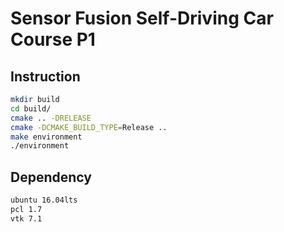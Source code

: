 # Sensor Fusion Self-Driving Car Course P1

## Instruction

```bash
mkdir build
cd build/
cmake .. -DRELEASE
cmake -DCMAKE_BUILD_TYPE=Release ..
make environment
./environment
```

## Dependency

```bash
ubuntu 16.04lts
pcl 1.7
vtk 7.1
```
